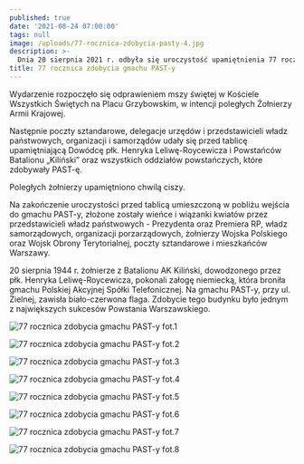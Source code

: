 ```yaml
---
published: true
date: '2021-08-24 07:00:00'
tags: null
image: /uploads/77-rocznica-zdobycia-pasty-4.jpg
description: >-
  Dnia 20 sierpnia 2021 r. odbyła się uroczystość upamiętnienia 77 rocznicy zdobycia przez powstańców gmachu PAST-y.
title: 77 rocznica zdobycia gmachu PAST-y
---
```


Wydarzenie rozpoczęło się odprawieniem mszy świętej w Kościele Wszystkich Świętych na Placu Grzybowskim, w intencji poległych Żołnierzy Armii Krajowej. 

Następnie poczty sztandarowe, delegacje urzędów i przedstawicieli władz państwowych, organizacji i samorządów udały się przed tablicę upamiętniającą Dowódcę płk. Henryka Leliwę-Roycewicza i Powstańców Batalionu „Kiliński” oraz wszystkich oddziałów powstańczych, które zdobywały PAST-ę. 

Poległych żołnierzy upamiętniono chwilą ciszy. 

Na zakończenie uroczystości przed tablicą umieszczoną w pobliżu wejścia do gmachu PAST-y, złożone zostały wieńce i wiązanki kwiatów przez przedstawicieli władz państwowych - Prezydenta oraz Premiera RP, władz samorządowych, organizacji porzarządowych, żołnierzy Wojska Polskiego oraz Wojsk Obrony Terytorialnej, poczty sztandarowe i mieszkańców Warszawy.


20 sierpnia 1944 r. żołnierze z Batalionu AK Kiliński, dowodzonego przez płk. Henryka Leliwę-Roycewicza, pokonali załogę niemiecką, która broniła gmachu Polskiej Akcyjnej Spółki Telefonicznej. Na  gmachu PAST-y, przy ul. Zielnej, zawisła biało-czerwona flaga. Zdobycie tego budynku było jednym z największych sukcesów Powstania Warszawskiego.


![77 rocznica zdobycia gmachu PAST-y fot.1](/assets/img/uploads/77-rocznica-zdobycia-pasty-1.jpg)

![77 rocznica zdobycia gmachu PAST-y fot.2](/assets/img/uploads/77-rocznica-zdobycia-pasty-2.jpg)

![77 rocznica zdobycia gmachu PAST-y fot.3](/assets/img/uploads/77-rocznica-zdobycia-pasty-3.jpg)

![77 rocznica zdobycia gmachu PAST-y fot.4](/assets/img/uploads/77-rocznica-zdobycia-pasty-5.jpg)

![77 rocznica zdobycia gmachu PAST-y fot.5](/assets/img/uploads/77-rocznica-zdobycia-pasty-6.jpg)

![77 rocznica zdobycia gmachu PAST-y fot.6](/assets/img/uploads/77-rocznica-zdobycia-pasty-7.jpg)

![77 rocznica zdobycia gmachu PAST-y fot.7](/assets/img/uploads/77-rocznica-zdobycia-pasty-8.jpg)

![77 rocznica zdobycia gmachu PAST-y fot.8](/assets/img/uploads/77-rocznica-zdobycia-pasty-9.jpg)